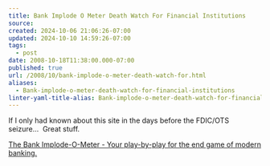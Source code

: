 ```yaml
---
title: Bank Implode O Meter Death Watch For Financial Institutions
source: 
created: 2024-10-06 21:06:26-07:00
updated: 2024-10-10 14:59:26-07:00
tags:
  - post
date: 2008-10-18T11:38:00.000-07:00
published: true
url: /2008/10/bank-implode-o-meter-death-watch-for.html
aliases:
  - Bank-implode-o-meter-death-watch-for-financial-institutions
linter-yaml-title-alias: Bank-implode-o-meter-death-watch-for-financial-institutions
---
```



If I only had known about this site in the days before the FDIC/OTS seizure...  Great stuff.  
  
[The Bank Implode-O-Meter - Your play-by-play for the end game of modern banking.](http://bankimplode.com/)